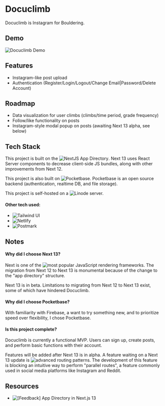 # Docuclimb

Docuclimb is Instagram for Bouldering.

## Demo

![Docuclimb Demo](demo/dc_demo.gif)

## Features

- Instagram-like post upload
- Authentication (Register/Login/Logout/Change Email|Password/Delete Account)

## Roadmap

- Data visualization for user climbs (climbs/time period, grade frequency)
- Follow/like functionality on posts
- Instagram-style modal popup on posts (awaiting Next 13 alpha, see below)

## Tech Stack

This project is built on the ![NextJS App Directory](https://beta.nextjs.org/docs). Next 13 uses React Server components to decrease client-side JS bundles, along with other improvements from Next 12.

This project is also built on ![Pocketbase](https://pocketbase.io/). Pocketbase is an open source backend (authentication, realtime DB, and file storage).

This project is self-hosted on a ![Linode](https://www.linode.com/) server.

#### Other tech used:

- ![Tailwind UI](https://tailwindui.com/)
- ![Netlify](https://www.netlify.com/)
- ![Postmark](https://postmarkapp.com/)

## Notes

#### Why did I choose Next 13?

Next is one of the ![most popular](https://2022.stateofjs.com/en-US/libraries/) JavaScript rendering frameworks. The migration from Next 12 to Next 13 is monumental because of the change to the "app directory" structure.

 Next 13 is in beta. Limitations to migrating from Next 12 to Next 13 exist, some of which have hindered Docuclimb.

 #### Why did I choose Pocketbase?

With familiarity with Firebase, a want to try something new, and to prioritize speed over flexibility, I chose Pocketbase.

#### Is this project complete?

Docuclimb is currently a functional MVP. Users can sign up, create posts, and perform basic functions with their account.

Features will be added after Next 13 is in alpha. A feature waiting on a Next 13 update is ![advanced routing patterns](https://beta.nextjs.org/docs/routing/fundamentals#advanced-routing-patterns). The development of this feature is blocking an intuitive way to perform "parallel routes", a feature commonly used in social media platforms like Instagram and Reddit.

## Resources

- ![[Feedback] App Directory in Next.js 13](https://github.com/vercel/next.js/discussions/41745)
